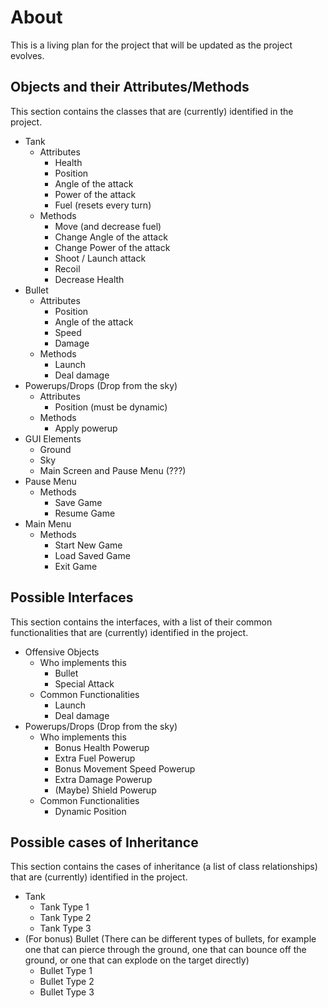 # About

This is a living plan for the project that will be updated as the project evolves.

## Objects and their Attributes/Methods

This section contains the classes that are (currently) identified in the project.

- Tank
  - Attributes
    - Health
    - Position
    - Angle of the attack
    - Power of the attack
    - Fuel (resets every turn)
  - Methods
    - Move (and decrease fuel)
    - Change Angle of the attack
    - Change Power of the attack
    - Shoot / Launch attack
    - Recoil
    - Decrease Health
- Bullet
  - Attributes
    - Position
    - Angle of the attack
    - Speed
    - Damage
  - Methods
    - Launch
    - Deal damage
- Powerups/Drops (Drop from the sky)
  - Attributes
    - Position (must be dynamic)
  - Methods
    - Apply powerup
- GUI Elements
  - Ground
  - Sky
  - Main Screen and Pause Menu (???)
- Pause Menu
  - Methods
    - Save Game
    - Resume Game
- Main Menu
  - Methods
    - Start New Game
    - Load Saved Game
    - Exit Game

## Possible Interfaces

This section contains the interfaces, with a list of their common functionalities that are (currently) identified in the project.

- Offensive Objects
  - Who implements this
    - Bullet
    - Special Attack
  - Common Functionalities
    - Launch
    - Deal damage
- Powerups/Drops (Drop from the sky)
  - Who implements this
    - Bonus Health Powerup
    - Extra Fuel Powerup
    - Bonus Movement Speed Powerup
    - Extra Damage Powerup
    - (Maybe) Shield Powerup
  - Common Functionalities
    - Dynamic Position

## Possible cases of Inheritance

This section contains the cases of inheritance (a list of class relationships) that are (currently) identified in the project.

- Tank
  - Tank Type 1
  - Tank Type 2
  - Tank Type 3
- (For bonus) Bullet (There can be different types of bullets, for example one that can pierce through the ground, one that can bounce off the ground, or one that can explode on the target directly)
  - Bullet Type 1
  - Bullet Type 2
  - Bullet Type 3
